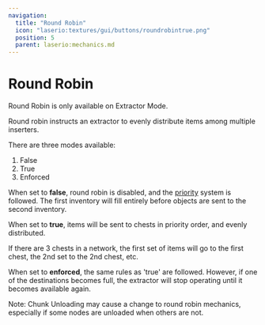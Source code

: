 ```yaml
---
navigation:
  title: "Round Robin"
  icon: "laserio:textures/gui/buttons/roundrobintrue.png"
  position: 5
  parent: laserio:mechanics.md
---
```


# Round Robin

Round Robin is only available on Extractor Mode.

Round robin instructs an extractor to evenly distribute items among multiple inserters.

There are three modes available:
1. False
2. True
3. Enforced

When set to **false**, round robin is disabled, and the [priority](./priority.md) system is followed. The first inventory will fill entirely before objects are sent to the second inventory.

When set to **true**, items will be sent to chests in priority order, and evenly distributed.

If there are 3 chests in a network, the first set of items will go to the first chest, the 2nd set to the 2nd chest, etc.

When set to **enforced**, the same rules as 'true' are followed. However, if one of the destinations becomes full, the extractor will stop operating until it becomes available again.

Note: Chunk Unloading may cause a change to round robin mechanics, especially if some nodes are unloaded when others are not.

